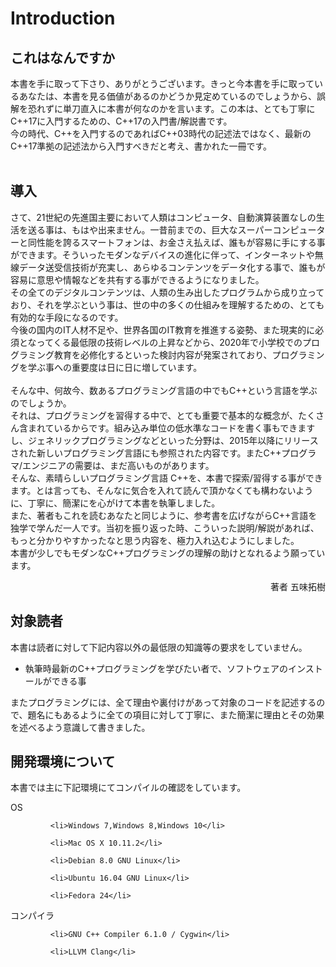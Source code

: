 # Introduction

## これはなんですか

本書を手に取って下さり、ありがとうございます。きっと今本書を手に取っているあなたは、本書を見る価値があるのかどうか見定めているのでしょうから、誤解を恐れずに単刀直入に本書が何なのかを言います。この本は、とても丁寧にC++17に入門するための、C++17の入門書/解説書です。<br>今の時代、C++を入門するのであればC++03時代の記述法ではなく、最新のC++17準拠の記述法から入門すべきだと考え、書かれた一冊です。<br><br>

## 導入

さて、21世紀の先進国主要において人類はコンピュータ、自動演算装置なしの生活を送る事は、もはや出来ません。一昔前までの、巨大なスーパーコンピューターと同性能を誇るスマートフォンは、お金さえ払えば、誰もが容易に手にする事ができます。そういったモダンなデバイスの進化に伴って、インターネットや無線データ送受信技術が充実し、あらゆるコンテンツをデータ化する事で、誰もが容易に意思や情報などを共有する事ができるようになりました。<br>その全てのデジタルコンテンツは、人類の生み出したプログラムから成り立っており、それを学ぶという事は、世の中の多くの仕組みを理解するための、とても有効的な手段になるのです。<br>今後の国内のIT人材不足や、世界各国のIT教育を推進する姿勢、また現実的に必須となってくる最低限の技術レベルの上昇などから、2020年で小学校でのプログラミング教育を必修化するといった検討内容が発案されており、プログラミングを学ぶ事への重要度は日に日に増しています。<br><br>そんな中、何故今、数あるプログラミング言語の中でもC++という言語を学ぶのでしょうか。<br>それは、プログラミングを習得する中で、とても重要で基本的な概念が、たくさん含まれているからです。組み込み単位の低水準なコードを書く事もできますし、ジェネリックプログラミングなどといった分野は、2015年以降にリリースされた新しいプログラミング言語にも参照された内容です。またC++プログラマ/エンジニアの需要は、まだ高いものがあります。<br>そんな、素晴らしいプログラミング言語 C++を、本書で探索/習得する事ができます。とは言っても、そんなに気合を入れて読んで頂かなくても構わないように、丁寧に、簡潔にを心がけて本書を執筆しました。<br>また、著者もこれを読むあなたと同じように、参考書を広げながらC++言語を独学で学んだ一人です。当初を振り返った時、こういった説明/解説があれば、もっと分かりやすかったなと思う内容を、極力入れ込むようにしました。<br>本書が少しでもモダンなC++プログラミングの理解の助けとなれるよう願っています。<p align="right">著者 五味拓樹</p>

## 対象読者

本書は読者に対して下記内容以外の最低限の知識等の要求をしていません。

* 執筆時最新のC++プログラミングを学びたい者で、ソフトウェアのインストールができる事

またプログラミングには、全て理由や裏付けがあって対象のコードを記述するので、題名にもあるように全ての項目に対して丁寧に、また簡潔に理由とその効果を述べるよう意識して書きました。

## 開発環境について

本書では主に下記環境にてコンパイルの確認をしています。

<dl>

<dt>OS</dt>

<dd><ul>

    <li>Windows 7,Windows 8,Windows 10</li>

    <li>Mac OS X 10.11.2</li>

    <li>Debian 8.0 GNU Linux</li>

    <li>Ubuntu 16.04 GNU Linux</li>

    <li>Fedora 24</li>

</ul></dd>

<dt>コンパイラ</dt>

<dd><ul>

    <li>GNU C++ Compiler 6.1.0 / Cygwin</li>

    <li>LLVM Clang</li>

</ul></dd></dd>

</dl>

